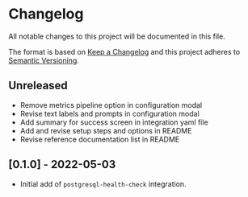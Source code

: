 # Changelog

All notable changes to this project will be documented in this file.

The format is based on [Keep a Changelog][changelog] and this project adheres
to [Semantic Versioning][semver].

## Unreleased

- Remove metrics pipeline option in configuration modal
- Revise text labels and prompts in configuration modal
- Add summary for success screen in integration yaml file
- Add and revise setup steps and options in README
- Revise reference documentation list in README


## [0.1.0] - 2022-05-03

- Initial add of `postgresql-health-check` integration.


[changelog]: http://keepachangelog.com/en/1.0.0/
[semver]: http://semver.org/spec/v2.0.0.html
